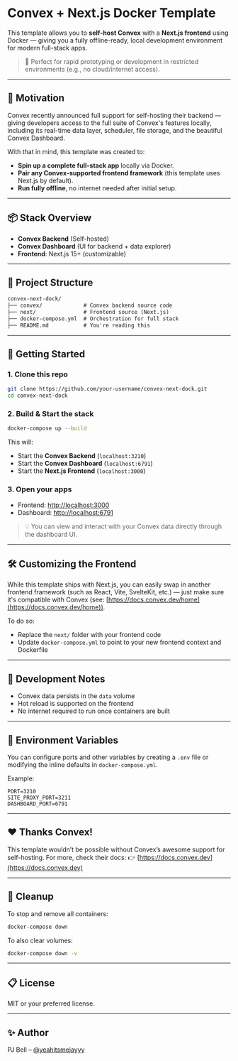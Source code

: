 # Convex + Next.js Docker Template

This template allows you to **self-host Convex** with a **Next.js frontend** using Docker — giving you a fully offline-ready, local development environment for modern full-stack apps.

> 🚀 Perfect for rapid prototyping or development in restricted environments (e.g., no cloud/internet access).

---

## 🧠 Motivation

Convex recently announced full support for self-hosting their backend — giving developers access to the full suite of Convex's features locally, including its real-time data layer, scheduler, file storage, and the beautiful Convex Dashboard.

With that in mind, this template was created to:

* **Spin up a complete full-stack app** locally via Docker.
* **Pair any Convex-supported frontend framework** (this template uses Next.js by default).
* **Run fully offline**, no internet needed after initial setup.

---

## 📦 Stack Overview

* **Convex Backend** (Self-hosted)
* **Convex Dashboard** (UI for backend + data explorer)
* **Frontend**: Next.js 15+ (customizable)

---

## 📁 Project Structure

```txt
convex-next-dock/
├── convex/             # Convex backend source code
├── next/               # Frontend source (Next.js)
├── docker-compose.yml  # Orchestration for full stack
├── README.md           # You're reading this
```

---

## 🚀 Getting Started

### 1. Clone this repo

```bash
git clone https://github.com/your-username/convex-next-dock.git
cd convex-next-dock
```

### 2. Build & Start the stack

```bash
docker-compose up --build
```

This will:

* Start the **Convex Backend** (`localhost:3210`)
* Start the **Convex Dashboard** (`localhost:6791`)
* Start the **Next.js Frontend** (`localhost:3000`)

### 3. Open your apps

* Frontend: [http://localhost:3000](http://localhost:3000)
* Dashboard: [http://localhost:6791](http://localhost:6791)

> 💡 You can view and interact with your Convex data directly through the dashboard UI.

---

## 🛠️ Customizing the Frontend

While this template ships with Next.js, you can easily swap in another frontend framework (such as React, Vite, SvelteKit, etc.) — just make sure it's compatible with Convex (see: [https://docs.convex.dev/home](https://docs.convex.dev/home)).

To do so:

* Replace the `next/` folder with your frontend code
* Update `docker-compose.yml` to point to your new frontend context and Dockerfile

---

## 🧪 Development Notes

* Convex data persists in the `data` volume
* Hot reload is supported on the frontend
* No internet required to run once containers are built

---

## 🔧 Environment Variables

You can configure ports and other variables by creating a `.env` file or modifying the inline defaults in `docker-compose.yml`.

Example:

```env
PORT=3210
SITE_PROXY_PORT=3211
DASHBOARD_PORT=6791
```

---

## ❤️ Thanks Convex!

This template wouldn’t be possible without Convex’s awesome support for self-hosting. For more, check their docs:
👉 [https://docs.convex.dev](https://docs.convex.dev)

---

## 🧼 Cleanup

To stop and remove all containers:

```bash
docker-compose down
```

To also clear volumes:

```bash
docker-compose down -v
```

---

## 📋 License

MIT or your preferred license.

---

## ✨ Author

PJ Bell – [@yeahitsmejayyy](https://github.com/yeahitsmejayyy)
